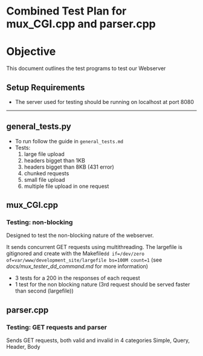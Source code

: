 # Combined Test Plan for mux_CGI.cpp and parser.cpp

# Objective

This document outlines the test programs to test our Webserver

## Setup Requirements

- The server used for testing should be running on localhost at port 8080

---

## general_tests.py

- To run follow the guide in `general_tests.md`
- Tests:
	1. large file upload
	2. headers bigget than 1KB
	3. headers bigget than 8KB (431 error)
	4. chunked requests
	5. small file upload
	6. multiple file upload in one request

## mux_CGI.cpp

### Testing: non-blocking

Designed to test the non-blocking nature of the webserver.

It sends concurrent GET requests using multithreading.
The largefile is gitignored and create with the Makefile`dd if=/dev/zero of=var/www/development_site/largefile bs=100M count=1`
(see _docs/mux_tester_dd_command.md_ for more information)

- 3 tests for a 200 in the responses of each request
- 1 test for the non blocking nature (3rd request should be served faster than second (largefile))

## parser.cpp

### Testing: GET requests and parser

Sends GET requests, both valid and invalid in 4 categories Simple, Query, Header, Body
